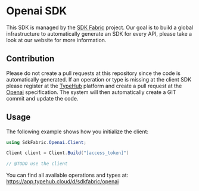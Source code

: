 
# Openai SDK

This SDK is managed by the [SDK Fabric](https://sdk-fabric.org/) project.
Our goal is to build a global infrastructure to automatically generate
an SDK for every API, please take a look at our website for more information.

## Contribution

Please do not create a pull requests at this repository since the code is
automatically generated. If an operation or type is missing at the client SDK
please register at the [TypeHub](https://typehub.cloud/) platform and create
a pull request at the [Openai](https://app.typehub.cloud/d/sdkfabric/openai)
specification. The system will then automatically create a GIT commit and update
the code.

## Usage

The following example shows how you initialize the client:

```csharp
using SdkFabric.Openai.Client;

Client client = Client.Build("[access_token]")

// @TODO use the client
```

You can find all available operations and types at:
https://app.typehub.cloud/d/sdkfabric/openai
